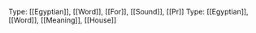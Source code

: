 Type: [[Egyptian]], [[Word]], [[For]], [[Sound]], [[Pr]]
Type: [[Egyptian]], [[Word]], [[Meaning]], [[House]]